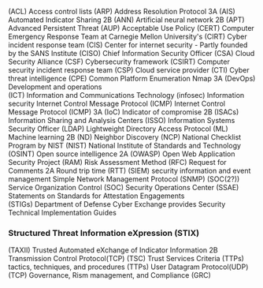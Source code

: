 (ACL) Access control lists 
 (ARP) Address Resolution Protocol 3A
 (AIS) Automated Indicator Sharing  2B
 (ANN) Artificial neural network  2B
(APT) Advanced Persistent Threat 
(AUP) Acceptable Use Policy 
(CERT) Computer Emergency Response Team  at Carnegie Mellon University's
(CIRT) Cyber incident response team 
(CIS) Center for internet security  - Partly founded by the SANS Institute
(CISO) Chief Information Security Officer 
(CSA) Cloud Security Alliance 
(CSF) Cybersecurity framework 
(CSIRT) Computer security incident response team 
(CSP) Cloud service provider 
(CTI) Cyber threat intelligence 
(CPE) Common Platform Enumeration Nmap 3A
(DevOps) Development and operations  
(ICT) Information and Communications Technology 
(infosec) Information security 
 Internet Control Message Protocol (ICMP)
 Internet Control Message Protocol (ICMP) 3A
(IoC) Indicator of compromise  2B
(ISACs) Information Sharing and Analysis Centers 
(ISSO) Information Systems Security Officer 
(LDAP) Lightweight Directory Access Protocol
(ML) Machine learning  2B
(ND) Neighbor Discovery
(NCP) National Checklist Program  by NIST
(NIST) National Institute of Standards and Technology 
(OSINT) Open source intelligence  2A
(OWASP) Open Web Application Security Project 
(RAM) Risk Assessment Method
(RFC) Request for Comments  2A
 Round trip time (RTT)
(SIEM) security information and event management 
 Simple Network Management Protocol (SNMP)
(SOC(2?)) Service Organization Control 
(SOC) Security Operations Center 
(SSAE) Statements on Standards for Attestation Engagements  
(STIGs) Department of Defense Cyber Exchange provides Security Technical Implementation Guides 
### Structured Threat Information eXpression (STIX)
 (TAXII) Trusted Automated eXchange of Indicator Information  2B
 Transmission Control Protocol(TCP)
(TSC) Trust Services Criteria 
(TTPs) tactics, techniques, and procedures (TTPs)
 User Datagram Protocol(UDP)
 (TCP)
 Governance, Rism management, and Compliance (GRC)